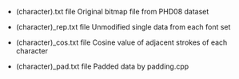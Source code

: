 - (character).txt file
Original bitmap file from PHD08 dataset

- (character)\_rep.txt file
Unmodified single data from each font set

- (character)\_cos.txt file
Cosine value of adjacent strokes of each character

- (character)\_pad.txt file
Padded data by padding.cpp
